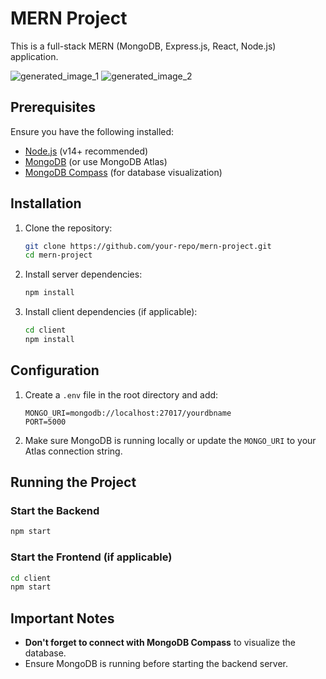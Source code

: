 # MERN Project

This is a full-stack MERN (MongoDB, Express.js, React, Node.js) application.

![generated_image_1](https://github.com/user-attachments/assets/192facaf-8e52-44a5-87a6-aa0fc5ccf866)
![generated_image_2](https://github.com/user-attachments/assets/99aee7ad-1b3b-4d3d-9354-2f386b7ff36a)



## Prerequisites

Ensure you have the following installed:
- [Node.js](https://nodejs.org/) (v14+ recommended)
- [MongoDB](https://www.mongodb.com/try/download/community) (or use MongoDB Atlas)
- [MongoDB Compass](https://www.mongodb.com/products/compass) (for database visualization)

## Installation

1. Clone the repository:
   ```sh
   git clone https://github.com/your-repo/mern-project.git
   cd mern-project
   ```

2. Install server dependencies:
   ```sh
   npm install
   ```

3. Install client dependencies (if applicable):
   ```sh
   cd client
   npm install
   ```

## Configuration

1. Create a `.env` file in the root directory and add:
   ```env
   MONGO_URI=mongodb://localhost:27017/yourdbname
   PORT=5000
   ```

2. Make sure MongoDB is running locally or update the `MONGO_URI` to your Atlas connection string.

## Running the Project

### Start the Backend
```sh
npm start
```

### Start the Frontend (if applicable)
```sh
cd client
npm start
```

## Important Notes

- **Don't forget to connect with MongoDB Compass** to visualize the database.
- Ensure MongoDB is running before starting the backend server.


